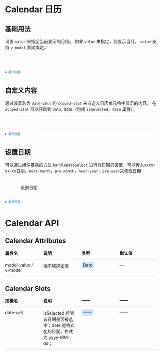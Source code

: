 <style>
    .vp-doc li + li {
        margin-top: 0px;
    }
    .vp-doc ul{
        margin:0px;
        padding:0px;
    }
    .containerx{
        width:100%;
    }
    .row{
        width:100%;
        display: flex !important;
        margin-bottom:10px;
        border-bottom: 1px solid #dcdfe6;
        padding-bottom:10px;
    }
    .col{
        width:25%;
        font-size:14px;
        margin-right:20px;
    }
    .example_calendar{
        border: 1px solid #f5f5f5;
        border-radius: 5px;
        padding: 20px;
    }
  
    details > summary:first-of-type {
        font-size: 10px;
        padding: 8px 0;
        cursor: pointer;
        color: #1989fa;
    }
    .code{
        padding:2px 5px;
        background-color: #c6e2ff;
        border-radius: 5px;
    }

</style>

<script setup lang='ts'>
    import { ref } from 'vue'
    let calendar = ref('')
    let value = ref('2002-11-15')
    const handleClick = () => {
        calendar.value.handleDateSelect(value.value)
    }
</script>

# Calendar 日历

## 基础用法

设置 `value` 来指定当前显示的月份。 如果 `value` 未指定，则显示当月。 `value` 支持 `v-model` 双向绑定。

<div class="example_calendar">
    <ke-calendar v-model="value" />
</div>

<details>
<summary>展开查看</summary>

```vue
<template>
    <div class="example_calendar">
        <ke-calendar v-model="value" />
    </div>
</template>

<script>
    import { ref } from 'vue'
    let value = ref('2002-11-15')
</script>
```

</details>

## 自定义内容

通过设置名为 `date-cell` 的 `scoped-slot` 来自定义日历单元格中显示的内容。 在 `scoped-slot` 可以获取到 `data`, data（包括 `isSelected`，`date` 属性）。

<div class="example_calendar">
    <ke-calendar>
        <template #date-cell="{ date, isSelected }">
            <span>
                {{ date.split('-').slice(1).join('-') }}
                {{ isSelected ? '✔️' : '' }}
            </span>
        </template>
    </ke-calendar>
</div>

<details>
<summary>展开查看</summary>

```vue
<template>
    <ke-calendar>
        <template #date-cell="{ date, isSelected }">
            <span>
                {{ date.split('-').slice(1).join('-') }}
                {{ isSelected ? '✔️' : '' }}
            </span>
        </template>
    </ke-calendar>
</template>
```

</details>

## 设置日期

可以通过组件暴露的方法 `handleDateSelect` 进行对日期的设置，可以传入xxxx-xx-xx日期，`next-month`，`pre-month`，`next-year`，`pre-year`来修改日期

<div class="example_calendar">
    <ke-row style="padding:0 20px;">
        <ke-col span='8'>
            <ke-input v-model="value" />
        </ke-col>
        <ke-col span='8' style="margin-left:10px;">
            <ke-button type="primary" @click=handleClick>设置日期</ke-button>
        </ke-col>
    </ke-row>
    <ke-calendar ref='calendar' v-model="value" />
</div>

<details>
<summary>展开查看</summary>

```vue
<template>
    <ke-row style="padding:0 20px;">
        <ke-col span='8'>
            <ke-input v-model="value" />
        </ke-col>
        <ke-col span='8' style="margin-left:10px;">
            <ke-button type="primary" @click=handleClick>设置日期</ke-button>
        </ke-col>
    </ke-row>
    <ke-calendar ref='calendar' v-model="value" />
</template>

<script setup lang="ts">
    import { ref } from 'vue'
    let calendar = ref('')
    let value = ref('2002-11-15')
    const handleClick = () => {
        calendar.value.handleDateSelect(value.value)
    }
</script>
```

</details>

# Calendar API

## Calendar Attributes

<div class="example_transfer">
    <div class="containerx">
        <div class="row">
            <div class="col"><b>属性名</b></div>
            <div class="col"><b>说明</b></div>
            <div class="col"><b>类型</b></div>
            <div class="col"><b>默认值</b></div>
        </div>
        <div class="row">
            <div class="col">model-value / v-model</div>
            <div class="col">选中项绑定值</div>
            <div class="col"><span class="code">Date</span></div>
            <div class="col"> — </div>
        </div>
    </div>
</div>

## Calendar Slots

<div class="example_transfer">
    <div class="containerx">
        <div class="row">
            <div class="col"><b>插槽名</b></div>
            <div class="col"><b>说明</b></div>
            <div class="col"><b>——</b></div>
            <div class="col"><b>——</b></div>
        </div>
        <div class="row">
            <div class="col">date-cell</div>
            <div class="col">isSelected 标明该日期是否被选中；date 是格式化的日期，格式为 yyyy-MM-dd；</div>
            <div class="col"><span class="code">——</span></div>
            <div class="col">——</div>
        </div>
    </div>
</div>
